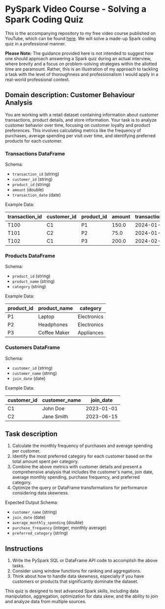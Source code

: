 # PySpark Video Course - Solving a Spark Coding Quiz

This is the accompanying repository to my free video course published on YouTube, which can be found [here](TODO).
We will solve a made-up Spark coding quiz in a professional manner.

**Please Note:**
The guidance provided here is not intended to suggest how one should approach answering a Spark quiz during an actual interview, where brevity and a focus on problem-solving strategies within the allotted time are paramount.
Rather, this is an illustration of my approach to tackling a task with the level of thoroughness and professionalism I would apply in a real-world professional context.

## Domain description: Customer Behaviour Analysis

You are working with a retail dataset containing information about customer transactions, product details, and store information.
Your task is to analyze customer behavior over time, focusing on customer loyalty and product preferences.
This involves calculating metrics like the frequency of purchases, average spending per visit over time, and identifying preferred products for each customer.

### Transactions DataFrame

Schema:

- `transaction_id` (string)
- `customer_id` (string)
- `product_id` (string)
- `amount` (double)
- `transaction_date` (date)

Example Data:

| transaction_id | customer_id | product_id | amount | transaction_date |
|----------------|-------------|------------|--------|------------------|
| T100           | C1          | P1         | 150.0  | 2024-01-10       |
| T101           | C2          | P2         | 75.0   | 2024-01-15       |
| T102           | C1          | P3         | 200.0  | 2024-02-05       |

### Products DataFrame

Schema:

- `product_id` (string)
- `product_name` (string)
- `category` (string)

Example Data:

| product_id | product_name | category    |
|------------|--------------|-------------|
| P1         | Laptop       | Electronics |
| P2         | Headphones   | Electronics |
| P3         | Coffee Maker | Appliances  |

### Customers DataFrame

Schema:

- `customer_id` (string)
- `customer_name` (string)
- `join_date` (date)

Example Data:

| customer_id | customer_name | join_date  |
|-------------|---------------|------------|
| C1          | John Doe      | 2023-01-01 |
| C2          | Jane Smith    | 2023-06-15 |

## Task description

1. Calculate the monthly frequency of purchases and average spending per customer.
2. Identify the most preferred category for each customer based on the total amount spent per category.
3. Combine the above metrics with customer details and present a comprehensive analysis that includes the customer's name, join date, average monthly spending, purchase frequency, and preferred category.
4. Optimize the query or DataFrame transformations for performance considering data skewness.

Expected Output Schema:

- `customer_name` (string)
- `join_date` (date)
- `average_monthly_spending` (double)
- `purchase_frequency` (integer, monthly average)
- `preferred_category` (string)

## Instructions

1. Write the PySpark SQL or DataFrame API code to accomplish the above tasks.
2. Consider using window functions for ranking and aggregations.
3. Think about how to handle data skewness, especially if you have customers or products that significantly dominate the dataset.

This quiz is designed to test advanced Spark skills, including data manipulation, aggregation, optimization for data skew, and the ability to join and analyze data from multiple sources.